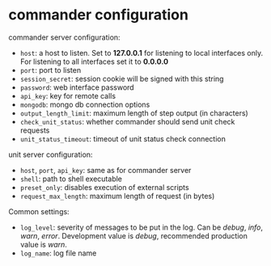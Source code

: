 commander configuration
=======================

commander server configuration:

* `host`: a host to listen. Set to **127.0.0.1** for listening to local interfaces only. 
  For listening to all interfaces set it to **0.0.0.0**
* `port`: port to listen
* `session_secret`: session cookie will be signed with this string
* `password`: web interface password
* `api_key`: key for remote calls
* `mongodb`: mongo db connection options
* `output_length_limit`: maximum length of step output (in characters)
* `check_unit_status`: whether commander should send unit check requests
* `unit_status_timeout`: timeout of unit status check connection

unit server configuration:

* `host`, `port`, `api_key`: same as for commander server
* `shell`: path to shell executable
* `preset_only`: disables execution of external scripts
* `request_max_length`: maximum length of request (in bytes)

Common settings:

* `log_level`: severity of messages to be put in the log. Can be _debug_, _info_, _warn_, _error_. 
  Development value is _debug_, recommended production value is _warn_.
* `log_name`: log file name
